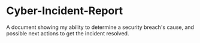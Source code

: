 # Cyber-Incident-Report
A document showing my ability to determine a security breach's cause, and possible next actions to get the incident resolved.
